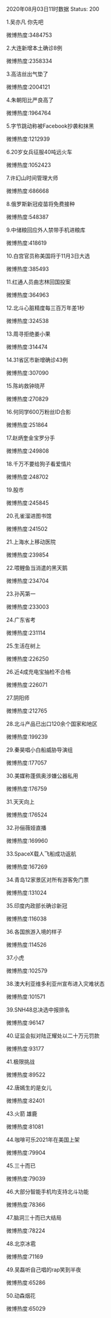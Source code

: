 2020年08月03日11时数据
Status: 200

1.吴亦凡 你先吧

微博热度:3484753

2.大连新增本土确诊8例

微博热度:2358334

3.高洁丝出气垫了

微博热度:2004121

4.朱朝阳比严良高了

微博热度:1964764

5.字节跳动称被Facebook抄袭和抹黑

微博热度:1212939

6.20岁女兵征服40吨远火车

微博热度:1052423

7.许幻山时间管理大师

微博热度:686668

8.俄罗斯新冠疫苗将免费接种

微博热度:548387

9.中储粮回应外人禁带手机进粮库

微博热度:418619

10.白宫官员称美国将于11月3日大选

微博热度:385493

11.红通人员曲志林回国投案

微博热度:364963

12.北斗心脏精度每三百万年差1秒

微博热度:324538

13.周寻拒绝姜小果

微博热度:314474

14.31省区市新增确诊43例

微博热度:307090

15.陈屿救钟晓芹

微博热度:270829

16.何同学600万粉丝ID合影

微博热度:251864

17.赵炳奎金宝罗分手

微博热度:249808

18.千万不要给狗子看爱情片

微博热度:248702

19.股市

微博热度:245845

20.孔雀溜进图书馆

微博热度:241502

21.上海水上移动医院

微博热度:239854

22.喂鲤鱼当消遣的黑天鹅

微博热度:234704

23.孙芮第一

微博热度:233003

24.广东省考

微博热度:231114

25.生活在树上

微博热度:226250

26.近4成充电宝抽检不合格

微博热度:226071

27.阴阳师

微博热度:212765

28.北斗产品已出口120余个国家和地区

微博热度:199239

29.秦昊唱小白船威胁导演组

微博热度:177057

30.美媒称蓬佩奥涉嫌公器私用

微博热度:176759

31.天天向上

微博热度:176524

32.孙俪薇娅直播

微博热度:169960

33.SpaceX载人飞船成功返航

微博热度:167269

34.青岛12家景区对所有游客免门票

微博热度:131024

35.印度内政部长确诊新冠

微博热度:116038

36.各国旅游入境的样子

微博热度:114526

37.小虎

微博热度:102579

38.澳大利亚维多利亚州宣布进入灾难状态

微博热度:101571

39.SNH48总决选中报排名

微博热度:96147

40.证监会拟对陆正耀处以二十万元罚款

微博热度:93177

41.极限挑战

微博热度:89522

42.唐嫣生的是女儿

微博热度:82401

43.火箭 雄鹿

微博热度:81081

44.咖啡可乐2021年在美国上架

微博热度:79904

45.三十而已

微博热度:79039

46.大部分智能手机均支持北斗功能

微博热度:78366

47.脑洞三十而已大结局

微博热度:78224

48.北京冰雹

微博热度:71169

49.吴磊听自己唱的rap笑到半夜

微博热度:65286

50.动森烟花

微博热度:65029

